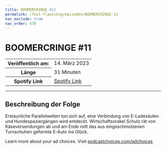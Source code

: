 ```yaml
---
title: BOOMERCRINGE #11
permalink: /fest-flauschig/episoden/BOOMERCRINGE-11
nav_exclude: true
nav_order: 478
---
```


# BOOMERCRINGE #11
<table class="resp-table dcf-table dcf-table-responsive dcf-table-bordered dcf-table-striped dcf-w-100%">
                    <tbody>
                        <tr>
                            <th scope="row">Veröffentlich am:</th>
                            <td data-label="Veröffentlich am:">14. März 2023</td>
                        </tr>
                        <tr>
                            <th scope="row">Länge </th>
                            <td data-label="Länge ">31 Minuten</td>
                        </tr><tr>
                                <th scope="row">Spotify Link</th>
                                <td data-label="Spotify Link"><a href="https://open.spotify.com/episode/2yGAbcs8JNJZd7Fc7m4Imh">Spotify Link</a></td>
                            </tr></tbody>
                </table>

***

## Beschreibung der Folge

<div>
<p>Erstaunliche Parallelwelten tun sich auf, eine Verbindung von E-Ladesäulen und Hundespaziergängen wird entdeckt. Wirtschaftsorakel Schulz rät von Käseversendungen ab und am Ende rollt das aus eingeschmolzenen Turnschuhen geformte E-Auto ins Glück.</p><p> </p><p>Learn more about your ad choices. Visit <a href="https://podcastchoices.com/adchoices" rel="nofollow">podcastchoices.com/adchoices</a></p>  
</div>

